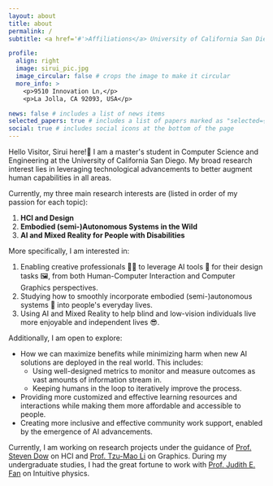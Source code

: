 ```yaml
---
layout: about
title: about
permalink: /
subtitle: <a href='#'>Affiliations</a> University of California San Diego

profile:
  align: right
  image: sirui_pic.jpg
  image_circular: false # crops the image to make it circular
  more_info: >
    <p>9510 Innovation Ln,</p>
    <p>La Jolla, CA 92093, USA</p>

news: false # includes a list of news items
selected_papers: true # includes a list of papers marked as "selected={true}"
social: true # includes social icons at the bottom of the page
---
```


Hello Visitor, Sirui here!👋 I am a master's student in Computer Science and Engineering at the University of California San Diego. My broad research interest lies in leveraging technological advancements to better augment human capabilities in all areas.

Currently, my three main research interests are (listed in order of my passion for each topic):

1. **HCI and Design**
2. **Embodied (semi-)Autonomous Systems in the Wild**
3. **AI and Mixed Reality for People with Disabilities**

More specifically, I am interested in:

1. Enabling creative professionals 👨‍🎨 to leverage AI tools 🧠 for their design tasks 🖼️, from both Human-Computer Interaction and Computer Graphics perspectives.
2. Studying how to smoothly incorporate embodied (semi-)autonomous systems 🤖 into people's everyday lives.
3. Using AI and Mixed Reality to help blind and low-vision individuals live more enjoyable and independent lives 😎.

Additionally, I am open to explore:

- How we can maximize benefits while minimizing harm when new AI solutions are deployed in the real world.
  This includes:
  - Using well-designed metrics to monitor and measure outcomes as vast amounts of information stream in.
  - Keeping humans in the loop to iteratively improve the process.
- Providing more customized and effective learning resources and interactions while making them more affordable and accessible to people.
- Creating more inclusive and effective community work support, enabled by the emergence of AI advancements.

Currently, I am working on research projects under the guidance of [Prof. Steven Dow](https://spdow.ucsd.edu/) on HCI and [Prof. Tzu-Mao Li](https://cseweb.ucsd.edu/~tzli/) on Graphics. During my undergraduate studies, I had the great fortune to work with [Prof. Judith E. Fan](https://profiles.stanford.edu/judith-fan) on Intuitive physics.
